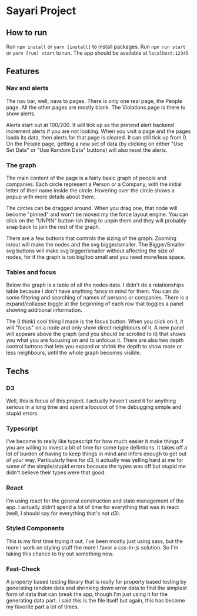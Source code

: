 # Sayari Project

## How to run

Run `npm install` or `yarn [install]` to install packages. Run `npm run start` or `yarn [run] start` to run. The app should be available at `localhost:12345`

## Features

### Nav and alerts

The nav bar, well, navs to pages. There is only one real page, the People page. All the other pages are mostly blank. The Violations page is there to show alerts.

Alerts start out at 100/200. It will tick up as the pretend alert backend increment alerts if you are not looking. When you visit a page and the pages loads its data, then alerts for that page is cleared. It can still tick up from 0. On the People page, getting a new set of data (by clicking on either "Use Set Data" or "Use Random Data" buttons) will also reset the alerts.

### The graph

The main content of the page is a fairly basic graph of people and companies. Each circle represent a Person or a Company, with the initial letter of their name inside the circle. Hovering over the circle shows a popup with more details about them. 

The circles can be dragged around. When you drag one, that node will become "pinned" and won't be moved my the force layout engine. You can click on the "UNPIN" button-ish thing to unpin them and they will probably snap back to join the rest of the graph.

There are a few buttons that controls the sizing of the graph. Zooming in/out will make the nodes and the svg bigger/smaller. The Bigger/Smaller svg buttons will make svg bigger/smaller without affecting the size of nodes, for if the graph is too big/too small and you need more/less space.

### Tables and focus

Below the graph is a table of all the nodes data. I didn't do a relationships table because I don't have anything fancy in mind for them. You can do some filtering and searching of names of persons or companies. There is a expand/collapse toggle at the beginning of each row that toggles a panel showing additional information.

The (I think) cool thing I made is the focus button. When you click on it, it will "focus" on a node and only show direct neighbours of it. A new panel will appeare above the graph (and you should be scrolled to it) that shows you what you are focusing on and to unfocus it. There are also two depth control buttons that lets you expand or shrink the depth to show more or less neighbours, until the whole graph becomes visible.

## Techs

### D3
Well, this is focus of this project. I actually haven't used it for anything serious in a long time and spent a looooot of time debugging simple and stupid errors. 

### Typescript
I've become to really like typescript for how much easier it make things if you are willing to invest a bit of time for some type defintions. It takes off a lot of burden of having to keep things in mind and infers enough to get out of your way. Particularly here for d3, it actually was yelling hard at me for some of the simple/stupid errors because the types was off but stupid me didn't believe their types were that good.

### React
I'm using react for the general construction and state management of the app. I actually didn't spend a lot of time for everything that was in react (well, I should say for everything that's not d3).

### Styled Components
This is my first time trying it out. I've been mostly just using sass, but the more I work on styling stuff the more I favor a css-in-js solution. So I'm taking this chance to try out something new.

### Fast-Check
A property based testing library that is really for property based testing by generating random data and shrinking down error data to find the simplest form of data that can break the app, though I'm just using it for the generating data part. I said this is the file itself but again, this has become my favorite part a lot of times.
